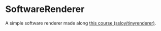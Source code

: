 # SoftwareRenderer

A simple software renderer made along [this course (ssloy/tinyrenderer)](https://github.com/ssloy/tinyrenderer).

